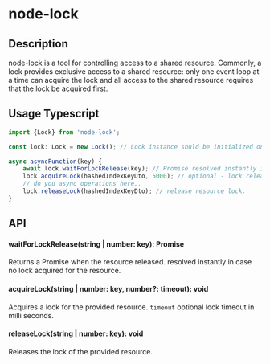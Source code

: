 # node-lock

## Description
node-lock is a tool for controlling access to a shared resource. Commonly, a lock provides exclusive access to a shared resource: only one event loop at a time can acquire the lock and all access to the shared resource requires that the lock be acquired first.

## Usage Typescript
```typescript
import {Lock} from 'node-lock';

const lock: Lock = new Lock(); // Lock instance shuld be initialized once on application startup

async asyncFunction(key) {
    await lock.waitForLockRelease(key); // Promise resolved instantly if no lock was acquired for the resource
    lock.acquireLock(hashedIndexKeyDto, 5000); // optional - lock release timeout. 
    // do you async operations here..
    lock.releaseLock(hashedIndexKeyDto); // release resource lock.
}
```

## API
#### waitForLockRelease(string | number: key): Promise<void>
Returns a Promise when the resource released. resolved instantly in case no lock acquired for the resource.

#### acquireLock(string | number: key, number?: timeout): void
Acquires a lock for the provided resource.
```timeout``` optional lock timeout in milli seconds.  

#### releaseLock(string | number: key): void
Releases the lock of the provided resource.
